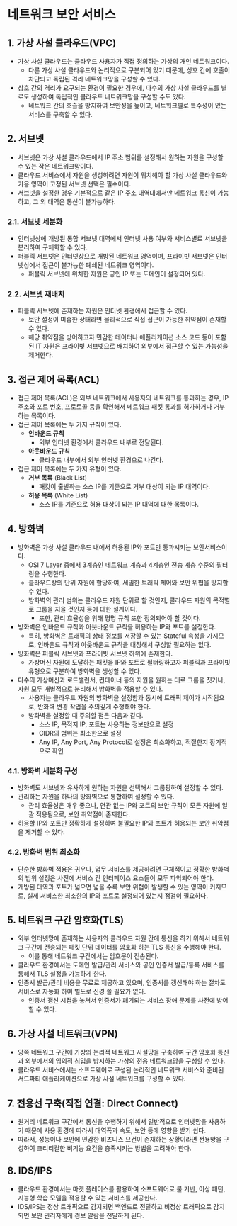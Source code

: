 # 네트워크 보안 서비스

## 1. 가상 사설 클라우드(VPC)
- 가상 사설 클라우드는 클라우드 사용자가 직접 정의하는 가상의 개인 네트워크이다.
  - 다른 가상 사설 클라우드와 논리적으로 구분되어 있기 때문에, 상호 간에 호출이 차단되고 독립된 격리 네트워크망을 구성할 수 있다.
- 상호 간의 격리가 요구되는 환경이 필요한 경우에, 다수의 가상 사설 클라우드를 별로도 생성하여 독립적인 클라우드 네트워크망을 구성할 수도 있다.
  - 네트워크 간의 호출을 방지하여 보안성을 높이고, 네트워크별로 특수성이 있는 서비스를 구축할 수 있다.

## 2. 서브넷
- 서브넷은 가상 사설 클라우드에서 IP 주소 범위를 설정해서 원하는 자원을 구성할 수 있는 작은 네트워크망이다.
- 클라우드 서비스에서 자원을 생성하려면 자원이 위치해야 할 가상 사설 클라우드와 가용 영역이 고정된 서브넷 선택은 필수이다.
- 서브넷을 설정한 경우 기본적으로 같은 IP 주소 대역대에서만 네트워크 통신이 가능하고, 그 외 대역은 통신이 불가능하다.

### 2.1. 서브넷 세분화
- 인터넷상에 개방된 통합 서브넷 대역에서 인터넷 사용 여부와 서비스별로 서브넷을 분리하여 구체화할 수 있다.
- 퍼블릭 서브넷은 인터넷상으로 개방된 네트워크 영역이며, 프라이빗 서브넷은 인터넷상에서 접근이 불가능한 폐쇄된 네트워크 영역이다.
  - 퍼블릭 서브넷에 위치한 자원은 공인 IP 또는 도메인이 설정되어 있다.

### 2.2. 서브넷 재배치
- 퍼블릭 서브넷에 존재하는 자원은 인터넷 환경에서 접근할 수 있다.
  - 보안 설정이 미흡한 상태라면 물리적으로 직접 접근이 가능한 취약점이 존재할 수 있다.
  - 해당 취약점을 방어하고자 민감한 데이터나 애플리케이션 소스 코드 등이 포함된 IT 자원은 프라이빗 서브넷으로 배치하여 외부에서 접근할 수 있는 가능성을 제거한다.

## 3. 접근 제어 목록(ACL)
- 접근 제어 목록(ACL)은 외부 네트워크에서 사용자의 네트워크를 통과하는 경우, IP 주소와 포트 번호, 프로토콜 등을 확인해서 네트워크 패킷 통과를 허가하거나 거부하는 목록이다.
- 접근 제어 목록에는 두 가지 규칙이 있다.
  - **인바운드 규칙**
    - 외부 인터넷 환경에서 클라우드 내부로 전달된다.
  - **아웃바운드 규칙**
    - 클라우드 내부에서 외부 인터넷 환경으로 나간다.
- 접근 제어 목록에는 두 가지 유형이 있다.
  - **거부 목록** (Black List)
    - 패킷이 출발하는 소스 IP를 기준으로 거부 대상이 되는 IP 대역이다.
  - **허용 목록** (White List)
    - 소스 IP를 기준으로 허용 대상이 되는 IP 대역에 대한 목록이다.

## 4. 방화벽
- 방화벽은 가상 사설 클라우드 내에서 허용된 IP와 포트만 통과시키는 보안서비스이다.
  - OSI 7 Layer 중에서 3계층인 네트워크 계층과 4계층인 전송 계층 수준의 필터링을 수행한다.
  - 클라우드상의 단위 자원에 할당하여, 세밀한 트래픽 제어와 보안 위협을 방지할 수 있다.
  - 방화벽의 관리 범위는 클라우드 자원 단위로 할 것인지, 클라우드 자원의 목적별로 그룹을 지을 것인지 등에 대한 설계이다.
    - 또한, 관리 효율성을 위해 명명 규칙 또한 정의되어야 할 것이다.
- 방화벽은 인바운드 규칙과 아웃바운드 규칙을 허용하는 IP와 포트를 설정한다.
  - 특히, 방화벽은 트래픽의 상태 정보를 저장할 수 있는 Stateful 속성을 가지므로, 인바운드 규칙과 아웃바운드 규칙을 대칭해서 구성할 필요하는 없다.
- 방화벽은 퍼블릭 서브넷과 프라이빗 서브넷 하위에 존재한다.
  - 가상머신 자원에 도달하는 패킷을 IP와 포트로 필터링하고자 퍼블릭과 프라이빗 유형으로 구분하여 방화벽을 생성할 수 있다.
- 다수의 가상머신과 로드밸런서, 컨테이너 등의 자원을 원하는 대로 그룹을 짓거나, 자원 모두 개별적으로 분리해서 방화벽을 적용할 수 있다.
  - 사용자는 클라우드 자원의 방화벽을 설정함과 동시에 트래픽 제어가 시작됨으로, 반화벽 변경 작업을 주의깊게 수행해야 한다.
  - 방화벽을 설정할 때 주의할 점은 다음과 같다.
    - 소스 IP, 목적지 IP, 포트는 사용하는 정보만으로 설정
    - CIDR의 범위는 최소한으로 설정
    - Any IP, Any Port, Any Protocol로 설정은 최소화하고, 적절한지 장기적으로 확인

### 4.1. 방화벽 세분화 구성
- 방화벽도 서브넷과 유사하게 원하는 자원을 선택해서 그룹핑하여 설정할 수 있다.
- 관리하는 자원을 하나의 방화벽으로 통합하여 설정할 수 있다.
  - 관리 효율성은 매우 좋으나, 연관 없는 IP와 포트의 보안 규칙이 모든 자원에 일괄 적용됨으로, 보안 취약점이 존재한다.
- 허용할 IP와 포트만 정확하게 설정하여 불필요한 IP와 포트가 허용되는 보안 취약점을 제거할 수 있다.

### 4.2. 방화벽 범위 최소화
- 단순한 방화벽 적용은 귀우나, 업무 서비스를 제공하려면 구체적이고 정확한 방화벽의 범위 설정은 사전에 서비스 간 인터페이스 요소들이 모두 파악되어야 한다.
- 개방된 대역과 포트가 넓으면 넓을 수록 보안 위협이 발생할 수 있는 영역이 커지므로, 실제 서비스한 최소한의 IP와 포트로 설정되어 있는지 점검이 필요하다.

## 5. 네트워크 구간 암호화(TLS)
- 외부 인터넷망에 존재하는 사용자와 클라우드 자원 간에 통신을 하기 위해서 네트워크 구간에 전송되는 패킷 단위 데이터를 암호화 하는 TLS 통신을 수행해야 한다.
  - 이를 통해 네트워크 구간에서는 암호문이 전송된다.
- 클라우드 환경에서는 도메인 발급/관리 서비스와 공인 인증서 발급/등록 서비스를 통해서 TLS 설정을 가능하게 한다.
- 인증서 발급/관리 비용을 무료로 제공하고 있으며, 인증서를 갱신해야 하는 절차도 서비스로 자동화 하여 별도로 신경 쓸 필요가 없다.
  - 인증서 갱신 시점을 놓쳐서 인증서가 폐기되는 서비스 장애 문제를 사전에 방어할 수 있다.

## 6. 가상 사설 네트워크(VPN)
- 양쪽 네트워크 구간에 가상의 논리적 네트워크 사설망을 구축하여 구간 암호화 통신과 외부에서의 임의적 침입을 방지하는 가상의 전용 네트워크망을 구성할 수 있다.
- 클라우드 서비스에서는 소프트웨어로 구성된 논리적인 네트워크 서비스와 준비된 서드파티 애플리케이션으로 가상 사설 네트워크를 구성할 수 있다.

## 7. 전용선 구축(직접 연결: Direct Connect)
- 원거리 네트워크 구간에서 통신을 수행하기 위해서 일반적으로 인터넷망을 사용하기 때문에 사용 환경에 따라서 대역폭과 속도, 보안 등에 영향을 받기 쉽다.
- 따라서, 성능이나 보안에 민감한 비즈니스 요건이 존재하는 상황이라면 전용망을 구성하여 크리티컬한 비기능 요건을 충족시키는 방법을 고려해야 한다.

## 8. IDS/IPS
- 클라우드 환경에서는 마켓 플레이스를 활용하여 소프트웨어로 룰 기반, 이상 패턴, 지능형 학습 모델을 적용할 수 있는 서비스를 제공한다.
- IDS/IPS는 정상 트래픽으로 감지되면 백엔드로 전달하고 비정상 트래픽으로 감지되면 보안 관리자에게 경보 알람을 전달하게 된다.